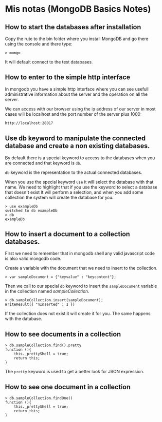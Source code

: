 # Mis notas (MongoDB Basics Notes)

## How to start the databases after installation

Copy the rute to the bin folder where you install MongoDB and go there using the console and there type:
```shell
> mongo
```
It will default connect to the test databases.

## How to enter to the simple http interface

In mongodb you have a simple http interface where you can see  usefull administrative information about the server and the operation on all the server.

We can access with our browser using the ip address of our server in most cases will be localhost and the port number of the server plus 1000:
```html
http://localhost:28017
```

## Use db keyword to manipulate the connected database and create a non existing databases.

By default there is a special keyword to access to the databases when you are connected and that keyword is `db`.

`db` keyword is the representation to the actual connected databases.

When you use the special keyword `use` it will select the database with that name. We need to highlight that if you use the keyword to select a database that doesn't exist It will perform a selection, and when you add some collection the system will create the database for you.
```shell
> use exampleDb
switched to db exampleDb
> db
exampleDb
```

## How to insert a document to a collection databases.

First we need to remember that in mongodb shell any valid javascript code is also valid mongodb code.

Create a variable with the document that we need to insert to the collection.
```shell
> var sampleDocument = {"keyvalue" : "keycontent"};
```
Then we call to our special `db` keyword to insert the `sampleDocument` variable in the collection named *sampleCollection*.
```shell
> db.sampleCollection.insert(sampleDocument);
WriteResult({ "nInserted" : 1 })
```
If the collection does not exist it will create it for you. The same happens with the database.

## How to see documents in a collection

```shell
> db.sampleCollection.find().pretty
function (){
    this._prettyShell = true;
    return this;
}
```
The `pretty` keyword is used to get a better look for JSON expression.

## How to see one document in a collection

```shell
> db.sampleCollection.findOne()
function (){
    this._prettyShell = true;
    return this;
}
```
